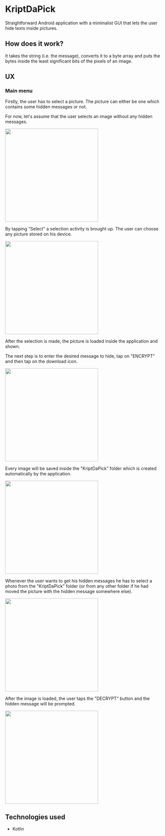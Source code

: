 KriptDaPick
=============

Straightforward Android application with a minimalist GUI that lets the user
hide texts inside pictures.

## How does it work?

It takes the string (i.e. the message), converts it to a byte array and puts the bytes inside the least significant bits of the pixels of an image.

## UX

### Main menu

Firstly, the user has to select a picture. The picture can either be one which contains some hidden messages or not.

For now, let's assume that the user selects an image without any hidden messages.

<img src="readme_pictures/main.jpeg" width="300">

By tapping "Select" a selection activity is brought up. The user can choose any picture stored on his device.

<img src="readme_pictures/photo_search.jpeg" width="300">

After the selection is made, the picture is loaded inside the application and shown.

The next step is to enter the desired message to hide, tap on "ENCRYPT" and then tap on the download icon.

<img src="readme_pictures/will_encrypt.jpeg" width="300">

Every image will be saved inside the "KriptDaPick" folder which is created automatically by the application.

<img src="readme_pictures/kript_folder.jpeg" width="300">

Whenever the user wants to get his hidden messages he has to select a photo from the "KriptDaPick" folder (or from any other folder if he had moved the picture with the hidden message somewhere else).

<img src="readme_pictures/inside_krypt_folder.jpeg" width="300">

After the image is loaded, the user taps the "DECRYPT" button and the hidden message will be prompted.

<img src="readme_pictures/decrypted.jpeg" width="300">

## Technologies used
- Kotlin

